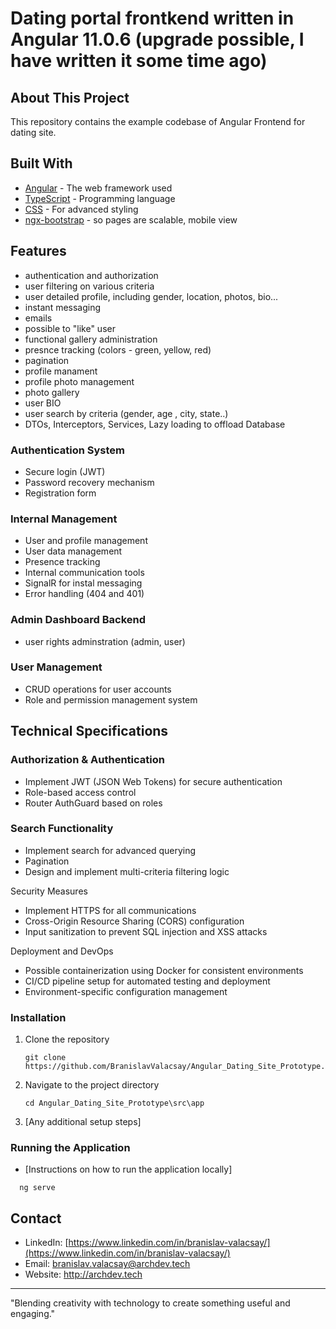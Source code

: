 # Dating portal frontkend written in Angular 11.0.6 (upgrade possible, I have written it some time ago)

## About This Project

This repository contains the example codebase of Angular Frontend for dating site.


## Built With

- [Angular](https://angular.io/) - The web framework used
- [TypeScript](https://www.typescriptlang.org/) - Programming language
- [CSS](https://developer.mozilla.org/en-US/docs/Web/CSS) - For advanced styling
- [ngx-bootstrap](https://www.npmjs.com/package/ngx-toastr) - so pages are scalable, mobile view

## Features
- authentication and authorization
- user filtering on various criteria
- user detailed profile, including gender, location, photos, bio...
- instant messaging
- emails
- possible to "like" user
- functional gallery administration
- presnce tracking (colors - green, yellow, red)
- pagination
- profile manament
- profile photo management
- photo gallery
- user BIO
- user search by criteria (gender, age , city, state..)
- DTOs, Interceptors, Services, Lazy loading to offload Database


### Authentication System

- Secure login (JWT)
- Password recovery mechanism
- Registration form


### Internal Management

- User and profile management
- User data management
- Presence tracking
- Internal communication tools
- SignalR for instal messaging
- Error handling (404 and 401)


### Admin Dashboard Backend

- user rights adminstration (admin, user)


### User Management

- CRUD operations for user accounts
- Role and permission management system


## Technical Specifications
### Authorization & Authentication

- Implement JWT (JSON Web Tokens) for secure authentication
- Role-based access control
- Router AuthGuard based on roles

### Search Functionality

- Implement search for advanced querying
- Pagination
- Design and implement multi-criteria filtering logic

Security Measures

- Implement HTTPS for all communications
- Cross-Origin Resource Sharing (CORS) configuration
- Input sanitization to prevent SQL injection and XSS attacks

Deployment and DevOps

- Possible containerization using Docker for consistent environments
- CI/CD pipeline setup for automated testing and deployment
- Environment-specific configuration management

### Installation
1. Clone the repository
   ```
   git clone https://github.com/BranislavValacsay/Angular_Dating_Site_Prototype.git
   ```
2. Navigate to the project directory
   ```
   cd Angular_Dating_Site_Prototype\src\app
   ```
3. [Any additional setup steps]

### Running the Application
- [Instructions on how to run the application locally]
```
  ng serve
```


## Contact

- LinkedIn: [https://www.linkedin.com/in/branislav-valacsay/](https://www.linkedin.com/in/branislav-valacsay/)
- Email: branislav.valacsay@archdev.tech
- Website: http://archdev.tech

---

"Blending creativity with technology to create something useful and engaging."
